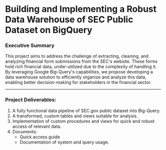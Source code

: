 

# **Building and Implementing a Robust Data Warehouse of SEC Public Dataset on BigQuery**

### **Executive Summary**
This project aims to address the challenge of extracting, cleaning, and analyzing financial form submissions from the SEC's website. These forms hold rich financial data, under-utilized due to the complexity of handling it. By leveraging Google Big-Query's capabilities, we propose developing a data warehouse solution to efficiently organize and analyze this data, enabling better decision-making for stakeholders in the financial sector.


---
### **Project Deliverables:**	
1.	A fully functional data pipeline of SEC.gov public dataset into Big-Query.
2.	A transformed, custom tables and views suitable for analysis.
3.  Implementation of custom procedures and views for quick and robust access of relevant data.
4.	Documents:
    -   Quick access guide
    -   Documentation of system and query usage.

